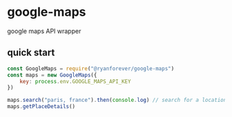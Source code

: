 # google-maps
google maps API wrapper

## quick start
```javascript
const GoogleMaps = require("@ryanforever/google-maps")
const maps = new GoogleMaps({
	key: process.env.GOOGLE_MAPS_API_KEY
})

maps.search("paris, france").then(console.log) // search for a location
maps.getPlaceDetails()
```